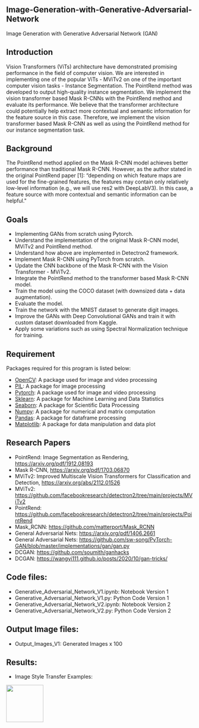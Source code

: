 ## Image-Generation-with-Generative-Adversarial-Network
Image Generation with Generative Adversarial Network (GAN)

## Introduction
Vision Transformers (ViTs) architecture have demonstrated promising performance in the field of computer vision. We are interested in implementing one of the popular ViTs - MViTv2 on one of the important computer vision tasks - Instance Segmentation. The PointRend method was developed to output high-quality instance segmentation. We implement the vision transformer based Mask R-CNNs with the PointRend method and evaluate its performance. We believe that the transformer architecture could potentially help extract more contextual and semantic information for the feature source in this case. Therefore, we implement the vision transformer based Mask R-CNN as well as using the PointRend method for our instance segmentation task. 

## Background
The PointRend method applied on the Mask R-CNN model achieves better performance than traditional Mask R-CNN. However, as the author stated in the original PointRend paper [1]: “depending on which feature maps are used for the fine-grained features, the features may contain only relatively low-level information (e.g., we will use res2 with DeepLabV3). In this case, a feature source with more contextual and semantic information can be helpful."

## Goals
- Implementing GANs from scratch using Pytorch.
- Understand the implementation of the original Mask R-CNN model, MViTv2 and PointRend method.
- Understand how above are implemented in Detectron2 framework.
- Implement Mask R-CNN using PyTorch from scratch.
- Update the CNN backbone of the Mask R-CNN with the Vision Transformer - MViTv2.
- Integrate the PointRend method to the transformer based Mask R-CNN model.
- Train the model using the COCO dataset (with downsized data + data augmentation).
- Evaluate the model.
- Train the network with the MNIST dataset to generate digit images.
- Improve the GANs with Deep Convolutional GANs and train it with custom dataset downloaded from Kaggle.
- Apply some variations such as using Spectral Normalization technique for training.

## Requirement
Packages required for this program is listed below: 
- [OpenCV](https://github.com/opencv/opencv): A package used for image and video processing
- [PIL](https://github.com/python-pillow/Pillow): A package for image processing
- [Pytorch](https://github.com/pytorch): A package used for image and video processing
- [Sklearn](https://github.com/sklearn): A package for Machine Learning and Data Statistics
- [Seaborn](https://github.com/seaborn): A package for Scientific Data Processing
- [Numpy](https://github.com/numpy): A package for numerical and matrix computation
- [Pandas](https://github.com/pandas): A package for dataframe processing
- [Matplotlib](https://github.com/matplotlib): A package for data manipulation and data plot

## Research Papers
- PointRend: Image Segmentation as Rendering, https://arxiv.org/pdf/1912.08193
- Mask R-CNN, https://arxiv.org/pdf/1703.06870
- MViTv2: Improved Multiscale Vision Transformers for Classification and Detection, https://arxiv.org/abs/2112.01526
- MViTv2: https://github.com/facebookresearch/detectron2/tree/main/projects/MViTv2
- PointRend: https://github.com/facebookresearch/detectron2/tree/main/projects/PointRend
- Mask_RCNN: https://github.com/matterport/Mask_RCNN
- General Adversarial Nets: https://arxiv.org/pdf/1406.2661
- General Adversarial Nets: https://github.com/sw-song/PyTorch-GAN/blob/master/implementations/gan/gan.py
- DCGAN: https://github.com/soumith/ganhacks
- DCGAN: https://wangyi111.github.io/posts/2020/10/gan-tricks/

## Code files:
- Generative_Adversarial_Network_V1.ipynb: Notebook Version 1
- Generative_Adversarial_Network_V1.py: Python Code Version 1
- Generative_Adversarial_Network_V2.ipynb: Notebook Version 2
- Generative_Adversarial_Network_V2.py: Python Code Version 2

## Output Image files:
- Output_Images_V1: Generated Images x 100

## Results:
- Image Style Transfer Examples: 
<img src="" width="100" height="100">

